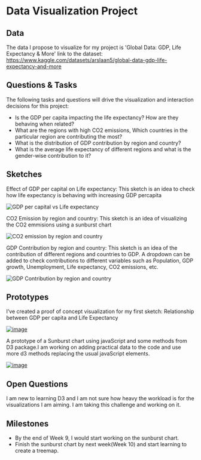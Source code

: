# Data Visualization Project

## Data

The data I propose to visualize for my project is 'Global Data: GDP, Life Expectancy & More'
link to the dataset: https://www.kaggle.com/datasets/arslaan5/global-data-gdp-life-expectancy-and-more



## Questions & Tasks

The following tasks and questions will drive the visualization and interaction decisions for this project:

 * Is the GDP per capita impacting the life expectancy? How are they behaving when related?
 * What are the regions with high CO2 emissions, Which countries in the particular region are contributing the most?
 * What is the distribution of GDP contribution by region and country?
 * What is the average life expectancy of different regions and what is the gender-wise contribution to it?

## Sketches

Effect of GDP per capital on Life expectancy: This sketch is an idea to check how life expectancy is behaving with increasing GDP percapita


![GDP per capital vs Life expectancy](https://github.com/user-attachments/assets/39097ce0-14ef-4614-8451-6cd0d958afda)



CO2 Emission by region and country: This sketch is an idea of visualizing the CO2 emmisions using a sunburst chart


![CO2 emission by region and country](https://github.com/user-attachments/assets/191c3d6a-21fb-4a3d-9072-7bddccfb3a94)



GDP Contribution by region and country: This sketch is an idea of the contribution of different regions and countries to GDP. A dropdown can be added to check contributions to different variables such as Population, GDP growth, Unemployment, Life expectancy, CO2 emissions, etc. 


![GDP Contribution by region and country](https://github.com/user-attachments/assets/61f7e3d8-4340-410d-b635-06c4581b096c)





## Prototypes

I’ve created a proof of concept visualization for my first sketch: Relationship between GDP per capita and Life Expectancy 

[![image](https://github.com/user-attachments/assets/61bebcb7-f4d7-4db5-9ad9-05652d61a2ea)](https://vizhub.com/NitindotR/e8190a079a09434a80f368f120c1cce7?mode=embed)

A prototype of a Sunburst chart using javaScript and some methods from D3 package.I am working on adding practical data to the code and use more d3 methods replacing the usual javaScript elements.

[![image](https://github.com/user-attachments/assets/e440faba-893a-49a5-ad7a-b74e03632c47)](https://vizhub.com/NitindotR/sunburst)




## Open Questions

I am new to learning D3 and I am not sure how heavy the workload is for the visualizations I am aiming. I am taking this challenge and working on it.

## Milestones

  - By the end of Week 9, I would start working on the sunburst chart.
  - Finish the sunburst chart by next week(Week 10) and start learning to create a treemap.
